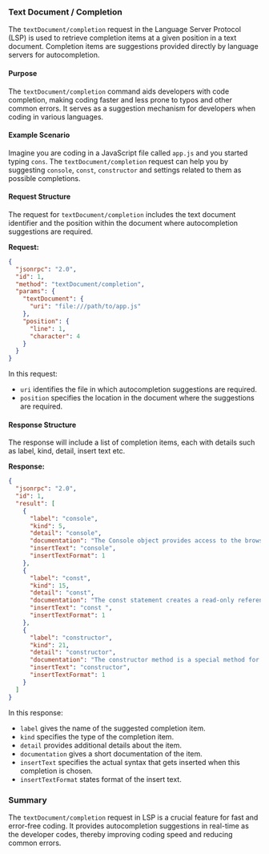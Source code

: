 ### Text Document / Completion

The `textDocument/completion` request in the Language Server Protocol (LSP) is used to retrieve completion items at a given position in a text document. Completion items are suggestions provided directly by language servers for autocompletion.

#### Purpose

The `textDocument/completion` command aids developers with code completion, making coding faster and less prone to typos and other common errors. It serves as a suggestion mechanism for developers when coding in various languages.

#### Example Scenario

Imagine you are coding in a JavaScript file called `app.js` and you started typing `cons`. The `textDocument/completion` request can help you by suggesting `console`, `const`, `constructor` and settings related to them as possible completions.

#### Request Structure

The request for `textDocument/completion` includes the text document identifier and the position within the document where autocompletion suggestions are required.

**Request:**

```json
{
  "jsonrpc": "2.0",
  "id": 1,
  "method": "textDocument/completion",
  "params": {
    "textDocument": {
      "uri": "file:///path/to/app.js"
    },
    "position": {
      "line": 1,
      "character": 4
    }
  }
}
```

In this request:
- `uri` identifies the file in which autocompletion suggestions are required.
- `position` specifies the location in the document where the suggestions are required.

#### Response Structure

The response will include a list of completion items, each with details such as label, kind, detail, insert text etc.

**Response:**

```json
{
  "jsonrpc": "2.0",
  "id": 1,
  "result": [
    {
      "label": "console",
      "kind": 5,
      "detail": "console",
      "documentation": "The Console object provides access to the browser's debugging console.",
      "insertText": "console",
      "insertTextFormat": 1
    },
    {
      "label": "const",
      "kind": 15,
      "detail": "const",
      "documentation": "The const statement creates a read-only reference to a value.",
      "insertText": "const ",
      "insertTextFormat": 1
    },
    {
      "label": "constructor",
      "kind": 21,
      "detail": "constructor",
      "documentation": "The constructor method is a special method for creating and initializing an object.",
      "insertText": "constructor",
      "insertTextFormat": 1
    }
  ]
}
```

In this response:
- `label` gives the name of the suggested completion item.
- `kind` specifies the type of the completion item.
- `detail` provides additional details about the item.
- `documentation` gives a short documentation of the item.
- `insertText` specifies the actual syntax that gets inserted when this completion is chosen.
- `insertTextFormat` states format of the insert text.

### Summary

The `textDocument/completion` request in LSP is a crucial feature for fast and error-free coding. It provides autocompletion suggestions in real-time as the developer codes, thereby improving coding speed and reducing common errors.
